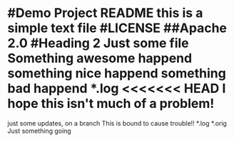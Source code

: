 #Demo Project README
this is a simple text file
#LICENSE 
##Apache 2.0
#Heading 2
Just some file
Something awesome happend
something nice happend
something bad happend
*.log
<<<<<<< HEAD
I hope this isn't much of a problem!
=======
just some updates, on a branch
This is bound to cause trouble!!
*.log
*.orig
Just something going